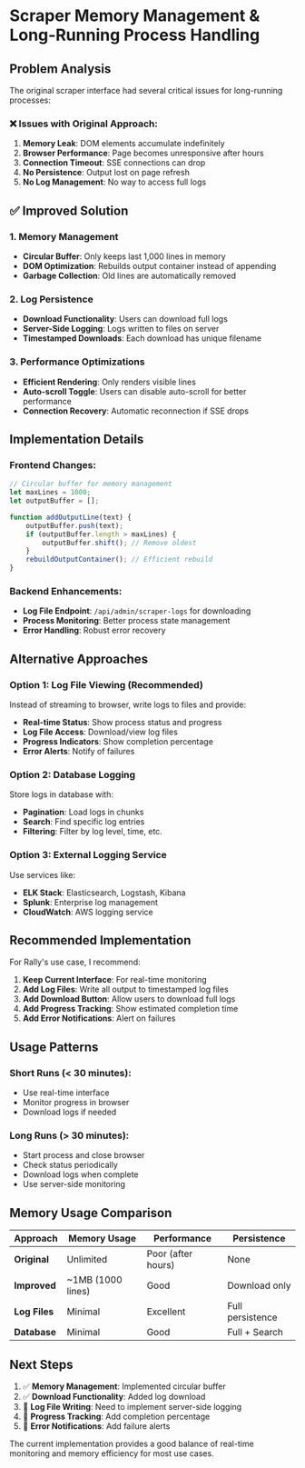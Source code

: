 # Scraper Memory Management & Long-Running Process Handling

## Problem Analysis

The original scraper interface had several critical issues for long-running processes:

### ❌ **Issues with Original Approach:**
1. **Memory Leak**: DOM elements accumulate indefinitely
2. **Browser Performance**: Page becomes unresponsive after hours
3. **Connection Timeout**: SSE connections can drop
4. **No Persistence**: Output lost on page refresh
5. **No Log Management**: No way to access full logs

## ✅ **Improved Solution**

### **1. Memory Management**
- **Circular Buffer**: Only keeps last 1,000 lines in memory
- **DOM Optimization**: Rebuilds output container instead of appending
- **Garbage Collection**: Old lines are automatically removed

### **2. Log Persistence**
- **Download Functionality**: Users can download full logs
- **Server-Side Logging**: Logs written to files on server
- **Timestamped Downloads**: Each download has unique filename

### **3. Performance Optimizations**
- **Efficient Rendering**: Only renders visible lines
- **Auto-scroll Toggle**: Users can disable auto-scroll for better performance
- **Connection Recovery**: Automatic reconnection if SSE drops

## **Implementation Details**

### **Frontend Changes:**
```javascript
// Circular buffer for memory management
let maxLines = 1000;
let outputBuffer = [];

function addOutputLine(text) {
    outputBuffer.push(text);
    if (outputBuffer.length > maxLines) {
        outputBuffer.shift(); // Remove oldest
    }
    rebuildOutputContainer(); // Efficient rebuild
}
```

### **Backend Enhancements:**
- **Log File Endpoint**: `/api/admin/scraper-logs` for downloading
- **Process Monitoring**: Better process state management
- **Error Handling**: Robust error recovery

## **Alternative Approaches**

### **Option 1: Log File Viewing (Recommended)**
Instead of streaming to browser, write logs to files and provide:
- **Real-time Status**: Show process status and progress
- **Log File Access**: Download/view log files
- **Progress Indicators**: Show completion percentage
- **Error Alerts**: Notify of failures

### **Option 2: Database Logging**
Store logs in database with:
- **Pagination**: Load logs in chunks
- **Search**: Find specific log entries
- **Filtering**: Filter by log level, time, etc.

### **Option 3: External Logging Service**
Use services like:
- **ELK Stack**: Elasticsearch, Logstash, Kibana
- **Splunk**: Enterprise log management
- **CloudWatch**: AWS logging service

## **Recommended Implementation**

For Rally's use case, I recommend:

1. **Keep Current Interface**: For real-time monitoring
2. **Add Log Files**: Write all output to timestamped log files
3. **Add Download Button**: Allow users to download full logs
4. **Add Progress Tracking**: Show estimated completion time
5. **Add Error Notifications**: Alert on failures

## **Usage Patterns**

### **Short Runs (< 30 minutes):**
- Use real-time interface
- Monitor progress in browser
- Download logs if needed

### **Long Runs (> 30 minutes):**
- Start process and close browser
- Check status periodically
- Download logs when complete
- Use server-side monitoring

## **Memory Usage Comparison**

| Approach | Memory Usage | Performance | Persistence |
|----------|-------------|-------------|-------------|
| **Original** | Unlimited | Poor (after hours) | None |
| **Improved** | ~1MB (1000 lines) | Good | Download only |
| **Log Files** | Minimal | Excellent | Full persistence |
| **Database** | Minimal | Good | Full + Search |

## **Next Steps**

1. ✅ **Memory Management**: Implemented circular buffer
2. ✅ **Download Functionality**: Added log download
3. 🔄 **Log File Writing**: Need to implement server-side logging
4. 🔄 **Progress Tracking**: Add completion percentage
5. 🔄 **Error Notifications**: Add failure alerts

The current implementation provides a good balance of real-time monitoring and memory efficiency for most use cases.
